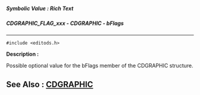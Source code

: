 ##### Symbolic Value : Rich Text
##### CDGRAPHIC_FLAG_xxx - CDGRAPHIC - bFlags
---
```
#include <editods.h>
```
**Description :**

Possible optional value for the bFlags member of the CDGRAPHIC structure.

**See Also :**
[CDGRAPHIC](/reference/Data/CDGRAPHIC)
---
